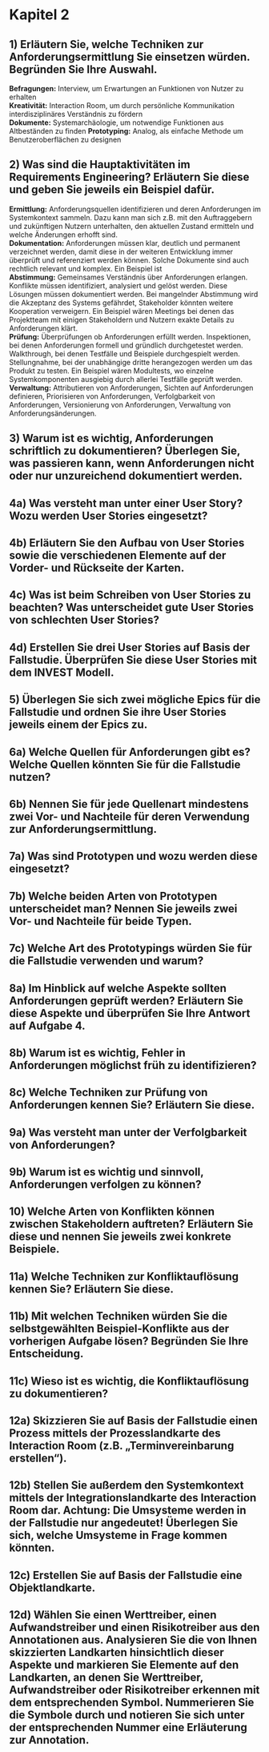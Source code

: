 # Kapitel 2
## 1) Erläutern Sie, welche Techniken zur Anforderungsermittlung Sie einsetzen würden. Begründen Sie Ihre Auswahl.  
**Befragungen:** Interview, um Erwartungen an Funktionen von Nutzer zu erhalten  
**Kreativität:** Interaction Room, um durch persönliche Kommunikation interdisziplinäres Verständnis zu fördern  
**Dokumente:** Systemarchäologie, um notwendige Funktionen aus Altbeständen zu finden 
**Prototyping:** Analog, als einfache Methode um Benutzeroberflächen zu designen  

## 2) Was sind die Hauptaktivitäten im Requirements Engineering? Erläutern Sie diese und geben Sie jeweils ein Beispiel dafür.  
**Ermittlung:** Anforderungsquellen identifizieren und deren Anforderungen im Systemkontext sammeln. Dazu kann man sich z.B. mit den Auftraggebern und zukünftigen Nutzern unterhalten, den aktuellen Zustand ermitteln und welche Änderungen erhofft sind.  
**Dokumentation:** Anforderungen müssen klar, deutlich und permanent verzeichnet werden, damit diese in der weiteren Entwicklung immer überprüft und referenziert werden können. Solche Dokumente sind auch rechtlich relevant und komplex. Ein Beispiel ist   
**Abstimmung:** Gemeinsames Verständnis über Anforderungen erlangen. Konflikte müssen identifiziert, analysiert und gelöst werden. Diese Lösungen müssen dokumentiert werden. Bei mangelnder Abstimmung wird die Akzeptanz des Systems gefährdet, Stakeholder könnten weitere Kooperation verweigern. Ein Beispiel wären Meetings bei denen das Projektteam mit einigen Stakeholdern und Nutzern exakte Details zu Anforderungen klärt.  
**Prüfung:** Überprüfungen ob Anforderungen erfüllt werden. Inspektionen, bei denen Anforderungen formell und gründlich durchgetestet werden. Walkthrough, bei denen Testfälle und Beispiele durchgespielt werden. Stellungnahme, bei der unabhängige dritte herangezogen werden um das Produkt zu testen. Ein Beispiel wären Modultests, wo einzelne Systemkomponenten ausgiebig durch allerlei Testfälle geprüft werden.  
**Verwaltung:** Attributieren von Anforderungen, Sichten auf Anforderungen definieren, Priorisieren von Anforderungen, Verfolgbarkeit von Anforderungen, Versionierung von Anforderungen, Verwaltung von Anforderungsänderungen.  

## 3) Warum ist es wichtig, Anforderungen schriftlich zu dokumentieren? Überlegen Sie, was passieren kann, wenn Anforderungen nicht oder nur unzureichend dokumentiert werden.  


## 4a) Was versteht man unter einer User Story? Wozu werden User Stories eingesetzt?  


## 4b) Erläutern Sie den Aufbau von User Stories sowie die verschiedenen Elemente auf der Vorder- und Rückseite der Karten.  


## 4c) Was ist beim Schreiben von User Stories zu beachten? Was unterscheidet gute User Stories von schlechten User Stories?  


## 4d) Erstellen Sie drei User Stories auf Basis der Fallstudie. Überprüfen Sie diese User Stories mit dem INVEST Modell.  


## 5) Überlegen Sie sich zwei mögliche Epics für die Fallstudie und ordnen Sie ihre User Stories jeweils einem der Epics zu.  


## 6a) Welche Quellen für Anforderungen gibt es? Welche Quellen könnten Sie für die Fallstudie nutzen?  


## 6b) Nennen Sie für jede Quellenart mindestens zwei Vor- und Nachteile für deren Verwendung zur Anforderungsermittlung.  


## 7a) Was sind Prototypen und wozu werden diese eingesetzt?  


## 7b) Welche beiden Arten von Prototypen unterscheidet man? Nennen Sie jeweils zwei Vor- und Nachteile für beide Typen.  


## 7c) Welche Art des Prototypings würden Sie für die Fallstudie verwenden und warum?  


## 8a) Im Hinblick auf welche Aspekte sollten Anforderungen geprüft werden? Erläutern Sie diese Aspekte und überprüfen Sie Ihre Antwort auf Aufgabe 4.  


## 8b) Warum ist es wichtig, Fehler in Anforderungen möglichst früh zu identifizieren?  


## 8c) Welche Techniken zur Prüfung von Anforderungen kennen Sie? Erläutern Sie diese.  


## 9a) Was versteht man unter der Verfolgbarkeit von Anforderungen?  


## 9b) Warum ist es wichtig und sinnvoll, Anforderungen verfolgen zu können?  


## 10) Welche Arten von Konflikten können zwischen Stakeholdern auftreten? Erläutern Sie diese und nennen Sie jeweils zwei konkrete Beispiele.  


## 11a) Welche Techniken zur Konfliktauflösung kennen Sie? Erläutern Sie diese.  


## 11b) Mit welchen Techniken würden Sie die selbstgewählten Beispiel-Konflikte aus der vorherigen Aufgabe lösen? Begründen Sie Ihre Entscheidung.  


## 11c) Wieso ist es wichtig, die Konfliktauflösung zu dokumentieren?  


## 12a) Skizzieren Sie auf Basis der Fallstudie einen Prozess mittels der Prozesslandkarte des Interaction Room (z.B. „Terminvereinbarung erstellen“).  


## 12b) Stellen Sie außerdem den Systemkontext mittels der Integrationslandkarte des Interaction Room dar. Achtung: Die Umsysteme werden in der Fallstudie nur angedeutet! Überlegen Sie sich, welche Umsysteme in Frage kommen könnten.  


## 12c) Erstellen Sie auf Basis der Fallstudie eine Objektlandkarte.  


## 12d) Wählen Sie einen Werttreiber, einen Aufwandstreiber und einen Risikotreiber aus den Annotationen aus. Analysieren Sie die von Ihnen skizzierten Landkarten hinsichtlich dieser Aspekte und markieren Sie Elemente auf den Landkarten, an denen Sie Werttreiber, Aufwandstreiber oder Risikotreiber erkennen mit dem entsprechenden Symbol. Nummerieren Sie die Symbole durch und notieren Sie sich unter der entsprechenden Nummer eine Erläuterung zur Annotation.  

